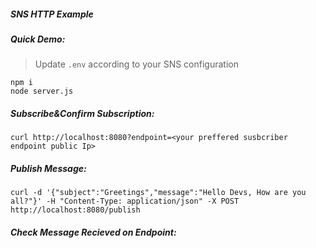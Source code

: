 
##### SNS HTTP Example

##### Quick Demo:
>Update ```.env``` according to your SNS configuration

```
npm i
node server.js
```

##### Subscribe&Confirm Subscription:
```
curl http://localhost:8080?endpoint=<your preffered susbcriber endpoint public Ip>
``` 
##### Publish Message:
```
curl -d '{"subject":"Greetings","message":"Hello Devs, How are you all?"}' -H "Content-Type: application/json" -X POST http://localhost:8080/publish
```
##### Check Message Recieved on Endpoint:
<yet to be implmented>
  
